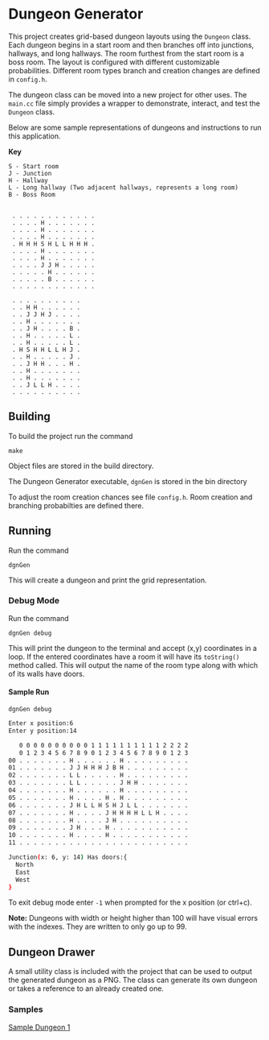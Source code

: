 # Dungeon Generator

This project creates grid-based dungeon layouts using the `Dungeon` class. Each dungeon begins in a start room and then branches off into junctions, hallways, and long hallways. The room furthest from the start room is a boss room. The layout is configured with different customizable probabilities. Different room types branch and creation changes are defined in `config.h`. 

The dungeon class can be moved into a new project for other uses. The `main.cc` file simply provides a wrapper to demonstrate, interact, and test the `Dungeon` class.

Below are some sample representations of dungeons and instructions to run this application.

**Key**
```
S - Start room
J - Junction
H - Hallway
L - Long hallway (Two adjacent hallways, represents a long room)
B - Boss Room


 . . . . . . . . . . . . 
 . . . . H . . . . . . . 
 . . . . H . . . . . . . 
 . . . . H . . . . . . . 
 . H H H S H L L H H H . 
 . . . . H . . . . . . .
 . . . . H . . . . . . .
 . . . . J J H . . . . .
 . . . . . H . . . . . .
 . . . . . B . . . . . .
 . . . . . . . . . . . .

 . . . . . . . . . .
 . . H H . . . . . .
 . . J J H J . . . .
 . . H . . . . . . .
 . . J H . . . . B .
 . . H . . . . . L .
 . . H . . . . . L .
 . H S H H L L H J .
 . . H . . . . . J .
 . . J H H . . . H . 
 . . H . . . . . . .
 . . H . . . . . . .
 . . J L L H . . . .
 . . . . . . . . . .

```
## Building

To build the project run the command

```make```

Object files are stored in the build directory.

The Dungeon Generator executable, `dgnGen` is stored in the bin directory

To adjust the room creation chances see file `config.h`. Room creation and branching probabilties are defined there.

## Running

Run the command 

`dgnGen`

This will create a dungeon and print the grid representation. 

### Debug Mode

Run the command

`dgnGen debug`

This will print the dungeon to the terminal and accept (x,y) coordinates in a loop. If the entered coordinates have a room it will have its `toString()` method called. This will output the name of the room type along with which of its walls have doors.


#### Sample Run

`dgnGen debug`

```bash
Enter x position:6
Enter y position:14

   0 0 0 0 0 0 0 0 0 0 1 1 1 1 1 1 1 1 1 1 2 2 2 2
   0 1 2 3 4 5 6 7 8 9 0 1 2 3 4 5 6 7 8 9 0 1 2 3
00 . . . . . . . H . . . . . . H . . . . . . . . .
01 . . . . . . . J J H H H J B H . . . . . . . . .
02 . . . . . . . L L . . . . . H . . . . . . . . .
03 . . . . . . . L L . . . . . J H H . . . . . . .
04 . . . . . . . H . . . . . . H . . . . . . . . .
05 . . . . . . . H . . . . H . H . . . . . . . . .
06 . . . . . . . J H L L H S H J L L . . . . . . .
07 . . . . . . . H . . . . J H H H H L L H . . . .
08 . . . . . . . H . . . . J H . . . . . . . . . .
09 . . . . . . . J H . . . H . . . . . . . . . . .
10 . . . . . . . H . . . . H . . . . . . . . . . .
11 . . . . . . . . . . . . . . . . . . . . . . . .

Junction(x: 6, y: 14) Has doors:{
  North
  East
  West
}
```

To exit debug mode enter `-1` when prompted for the x position (or ctrl+c).

**Note:** Dungeons with width or height higher than 100 will have visual errors with the indexes. They are written to only go up to 99. 

## Dungeon Drawer

A small utility class is included with the project that can be used to output the generated dungeon as a PNG. The class can generate its own dungeon or takes a reference to an already created one. 

### Samples

[Sample Dungeon 1](Dungeon-Generator/sample/sampleDungeon1.png)
